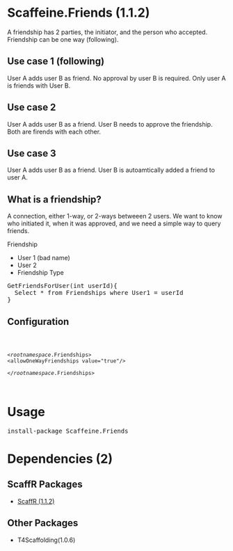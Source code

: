 ﻿Scaffeine.Friends (1.1.2)
======

A friendship has 2 parties, the initiator, and the person who accepted.  Friendship can be one way (following).

Use case 1 (following)
-----
User A adds user B as friend.  No approval by user B is required.  Only user A is friends with User B.

Use case 2
-----
User A adds user B as a friend.  User B needs to approve the friendship.  Both are firends with each other.


Use case 3
-----
User A adds user B as a friend.  User B is autoamtically added a friend to user A.


What is a friendship?
-----
A connection, either 1-way, or 2-ways betweeen 2 users.  We want to know who initiated it, when it was approved, and we need 
a simple way to query friends.


Friendship
- User 1 (bad name)
- User 2
- Friendship Type

<pre>
GetFriendsForUser(int userId){
  Select * from Friendships where User1 = userId
}
</pre>

Configuration
-----
<code>

 <$rootnamespace$.Friendships>
     \<allowOneWayFriendships value="true"/>  
 </$rootnamespace$.Friendships>

</code>

    
Usage
======
<pre>install-package Scaffeine.Friends</pre>
Dependencies (2)
=====

ScaffR Packages
------
* [ScaffR (1.1.2)](https://github.com/wcpro/ScaffR/tree/master/src/ScaffR)

Other Packages
------
* T4Scaffolding(1.0.6)
